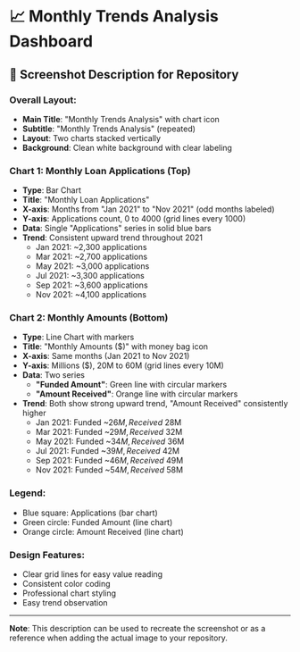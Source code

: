 # 📈 Monthly Trends Analysis Dashboard

## 📸 **Screenshot Description for Repository**

### **Overall Layout:**
- **Main Title**: "Monthly Trends Analysis" with chart icon
- **Subtitle**: "Monthly Trends Analysis" (repeated)
- **Layout**: Two charts stacked vertically
- **Background**: Clean white background with clear labeling

### **Chart 1: Monthly Loan Applications (Top)**
- **Type**: Bar Chart
- **Title**: "Monthly Loan Applications"
- **X-axis**: Months from "Jan 2021" to "Nov 2021" (odd months labeled)
- **Y-axis**: Applications count, 0 to 4000 (grid lines every 1000)
- **Data**: Single "Applications" series in solid blue bars
- **Trend**: Consistent upward trend throughout 2021
  - Jan 2021: ~2,300 applications
  - Mar 2021: ~2,700 applications
  - May 2021: ~3,000 applications
  - Jul 2021: ~3,300 applications
  - Sep 2021: ~3,600 applications
  - Nov 2021: ~4,100 applications

### **Chart 2: Monthly Amounts (Bottom)**
- **Type**: Line Chart with markers
- **Title**: "Monthly Amounts ($)" with money bag icon
- **X-axis**: Same months (Jan 2021 to Nov 2021)
- **Y-axis**: Millions ($), 20M to 60M (grid lines every 10M)
- **Data**: Two series
  - **"Funded Amount"**: Green line with circular markers
  - **"Amount Received"**: Orange line with circular markers
- **Trend**: Both show strong upward trend, "Amount Received" consistently higher
  - Jan 2021: Funded ~$26M, Received ~$28M
  - Mar 2021: Funded ~$29M, Received ~$32M
  - May 2021: Funded ~$34M, Received ~$36M
  - Jul 2021: Funded ~$39M, Received ~$42M
  - Sep 2021: Funded ~$46M, Received ~$49M
  - Nov 2021: Funded ~$54M, Received ~$58M

### **Legend:**
- Blue square: Applications (bar chart)
- Green circle: Funded Amount (line chart)
- Orange circle: Amount Received (line chart)

### **Design Features:**
- Clear grid lines for easy value reading
- Consistent color coding
- Professional chart styling
- Easy trend observation

---

**Note**: This description can be used to recreate the screenshot or as a reference when adding the actual image to your repository.
